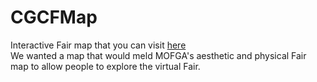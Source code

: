 # CGCFMap
Interactive Fair map that you can visit [here](https://kaitmcguire.github.io/CGCFMap/)<br />
We wanted a map that would meld MOFGA's aesthetic and physical Fair map to allow people to explore the virtual Fair.
